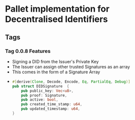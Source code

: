 # Pallet implementation for Decentralised Identifiers

## Tags

### Tag 0.0.8 Features
* Signing a DID from the Issuer's Private Key
* The Issuer can assign other trusted Signatures as an array
* This comes in the form of a Signature Array
* ```rust
  #[derive(Clone, Decode, Encode, Eq, PartialEq, Debug)] 
  pub struct DIDSignature  {
      pub public_key: Vec<u8>,
      pub proof: Signature,
      pub active: bool,
      pub created_time_stamp: u64,
      pub updated_timestamp: u64,
  }
  ```
